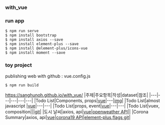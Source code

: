 ### with_vue
### run app 
```
$ npm run serve
$ npm install bootstrap
$ npm install axios --save
$ npm install element-plus --save
$ npm install @element-plus/icons-vue
$ npm install moment --save
```
### toy project
publishing web with github : vue.config.js
```
$ npm run build
```
https://sanghunoh.github.io/with_vue/
|주제|주요항목|작성|dataset|참조|
|---|---|---|---|---|
|Todo List|Components, props|[vue](./src/components/todoListApp/TodoListApp.vue)|---|[img](https://placeimg.com/)|
|Todo List|almost javascript |[vue](./src/components/todoListApp_JS/todoListApp_JS.vue)|---|---|
|Todo List|props, event|[vue](./src/components/todoListEventsApp/todoListEventsApp.vue)|---|---|
|Todo List|vuex, composition|||[git](https://github.com/mariafrc/vue3-todo-list)|
|도시 날씨|axios, api|[vue](./src/components/weatherApp/WeatherApp.vue)|[openweather API](https://openweathermap.org/api/one-call-3)||
|Corona Summary|axios, api|[vue](./src/components/coronaApp/CoronaApp.vue)|[corona19 API](https://documenter.getpostman.com/view/10808728/SzS8rjbc)|[element-plus](https://element-plus.org/),[flags git](https://github.com/purecatamphetamine/country-flag-icons)|
